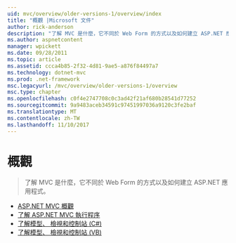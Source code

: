 ```yaml
---
uid: mvc/overview/older-versions-1/overview/index
title: "概觀 |Microsoft 文件"
author: rick-anderson
description: "了解 MVC 是什麼，它不同於 Web Form 的方式以及如何建立 ASP.NET 應用程式。"
ms.author: aspnetcontent
manager: wpickett
ms.date: 09/28/2011
ms.topic: article
ms.assetid: ccca4b85-2f32-4d81-9ae5-a876f84497a7
ms.technology: dotnet-mvc
ms.prod: .net-framework
msc.legacyurl: /mvc/overview/older-versions-1/overview
msc.type: chapter
ms.openlocfilehash: c0f4e2747708c0c3ad42f21af680b28541d77252
ms.sourcegitcommit: 9a9483aceb34591c97451997036a9120c3fe2baf
ms.translationtype: MT
ms.contentlocale: zh-TW
ms.lasthandoff: 11/10/2017
---
```

<a name="overview"></a>概觀
====================
> 了解 MVC 是什麼，它不同於 Web Form 的方式以及如何建立 ASP.NET 應用程式。


- [ASP.NET MVC 概觀](asp-net-mvc-overview.md)
- [了解 ASP.NET MVC 執行程序](understanding-the-asp-net-mvc-execution-process.md)
- [了解模型、 檢視和控制站 (C#)](understanding-models-views-and-controllers-cs.md)
- [了解模型、 檢視和控制站 (VB)](understanding-models-views-and-controllers-vb.md)
